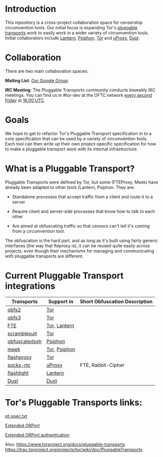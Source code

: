 Introduction
====

This repository is a cross-project collaboration space for censorship circumvention tools.
Our initial focus is expanding Tor's [pluggable transports](https://gitweb.torproject.org/torspec.git/blob/HEAD:/pt-spec.txt) work to easily
work in a wider variety of circumvention tools. Initial collaborators include [Lantern](http://getlantern.org),
[Psiphon](https://s3.amazonaws.com/0ubz-2q11-gi9y/en.html), [Tor](https://www.torproject.org/) and 
[uProxy](https://www.google.com/ideas/projects/uproxy/), [Dust](https://github.com/blanu/Dust).

Collaboration
====

There are two main collaboration spaces:

**Mailing List**: [Our Google Group](https://groups.google.com/forum/?hl=en#!forum/traffic-obf)

**IRC Meeting**: The Pluggable Transports community conducts biweekly IRC meetings. You can 
find us in #tor-dev at the OFTC network [every second friday](https://www.google.com/calendar/embed?src=dt92shou5q1ooe1kptubhclo4s%40group.calendar.google.com) at 
[16:00 UTC](http://www.timeanddate.com/worldclock/fixedtime.html?hour=16&min=00&sec=0p1=0).

Goals
====

We hope to get to refactor Tor's Pluggable Transport specification in to a core specification that
can be used by a variety of circumvention tools. Each tool can then write up their own project-specific
specification for how to make a pluggable transport work with its internal infrastructure.

What is a Pluggable Transport?
====

Pluggable Transports were defined by Tor, but some (FTEProxy, Meek) have already been adapted to 
other tools (Lantern, Psiphon. They are:

* Standalone processes that accept traffic from a client and route it to a server

* Require client and server-side processes that know how to talk to each other

* Are aimed at obfuscating traffic so that censors can't tell it's coming from a circumvention tool. 


The obfuscation is the hard part, and as long as it's built using fairly generic interfaces (the way that fteproxy is), it can be reused quite easily across projects, even though their mechanisms for managing and communicating with pluggable transports are different.

Current Pluggable Transport integrations
====

| Transports                                           | Support in     |  Short Obfuscation Description  |
|------------------------------------------------------|----------------|---------------------------------|
| [obfs2](https://gitweb.torproject.org/pluggable-transports/obfsproxy.git/blob/HEAD:/doc/obfs2/obfs2-protocol-spec.txt)         | [Tor](https://www.torproject.org/)                                                        |    |
| [obfs3](https://gitweb.torproject.org/pluggable-transports/obfsproxy.git/blob/HEAD:/doc/obfs3/obfs3-protocol-spec.txt)         | [Tor](https://www.torproject.org/)                                                        |    |
| [FTE](https://fteproxy.org/)                                                                                                   | [Tor](https://www.torproject.org/), [Lantern](http://getlantern.org)                      |    |
| [scramblesuit](http://www.cs.kau.se/philwint/scramblesuit/)                                                                    | [Tor](https://www.torproject.org/)                                                        |    |
| [obfuscatedssh](https://github.com/brl/obfuscated-openssh/blob/master/README.obfuscation)                                      | [Psiphon](https://psiphon.ca/)                                                            |    |
| [meek](https://trac.torproject.org/projects/tor/wiki/doc/meek)                                                                 | [Tor](https://www.torproject.org/),  [Psiphon](https://psiphon.ca/)                       |    |
| [flashproxy](https://crypto.stanford.edu/flashproxy/)                                                                          | [Tor](https://www.torproject.org/)                                                        |    |
| [socks-rtc](https://github.com/uProxy/socks-rtc)                                                                               | [uProxy](https://www.google.com/ideas/projects/uproxy/)                                   |  FTE, Rabbit-Cipher  |
| [flashlight](https://github.com/getlantern/flashlight)                                                                         | [Lantern](https://www.getlantern.org/)                                                    |    |
| [Dust](https://github.com/blanu/Dust)                                                                                          | [Dust](https://github.com/blanu/Dust)                                                     |    |


Tor's Pluggable Transports links:
=====

[pt-spec.txt](https://gitweb.torproject.org/torspec.git/blob/HEAD:/pt-spec.txt)

[Extended ORPort](https://gitweb.torproject.org/torspec.git/blob/HEAD:/proposals/196-transport-control-ports.txt)


[Extended ORPort authentication](https://gitweb.torproject.org/torspec.git/blob/HEAD:/proposals/217-ext-orport-auth.txt)

Also:
https://www.torproject.org/docs/pluggable-transports
https://trac.torproject.org/projects/tor/wiki/doc/PluggableTransports

